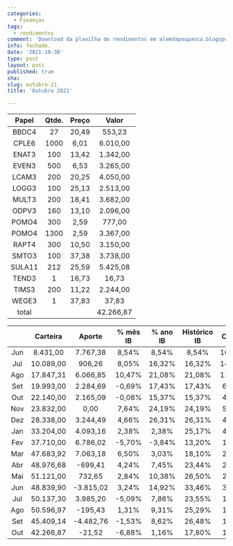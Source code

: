 ```yaml
---
categories:
  - Finanças
tags:
  - rendimentos
comment: 'Download da planilha de rendimentos em alemdapoupanca.blogspot.com'
info: fechado.
date: '2021-10-30'
type: post
layout: post
published: true
sha:
slug: outubro-21
title: 'Outubro 2021'

---
```


| Papel | Qtde. | Preço | Valor |
|:---:|:---:|:---:|:---:|
| BBDC4 | 27 | 20,49 | 553,23 |
| CPLE6 | 1000 | 6,01 | 6.010,00 |
| ENAT3 | 100 | 13,42 | 1.342,00 |
| EVEN3 | 500 | 6,53 | 3.265,00 |
| LCAM3 | 200 | 20,25 | 4.050,00 |
| LOGG3 | 100 | 25,13 | 2.513,00 |
| MULT3 | 200 | 18,41 | 3.682,00 |
| ODPV3 | 160 | 13,10 | 2.096,00 |
| POMO4 | 300 | 2,59 | 777,00 |
| POMO4 | 1300 | 2,59 | 3.367,00 |
| RAPT4 | 300 | 10,50 | 3.150,00 |
| SMTO3 | 100 | 37,38 | 3.738,00 |
| SULA11 | 212 | 25,59 | 5.425,08 |
| TEND3 | 1 | 16,73 | 16,73 |
| TIMS3 | 200 | 11,22 | 2.244,00 |
| WEGE3 | 1 | 37,83 | 37,83 |
| total |  |  | 42.266,87 |

|  | Carteira | Aporte | % mês IB | % ano IB | Histórico IB | CAGR IB | % mês IBOV | % ano IBOV | Histórico IBOV | CAGR IBOV |
|:---:|:---:|:---:|:---:|:---:|:---:|:---:|:---:|:---:|:---:|:---:|
| Jun | 8.431,00 | 7.767,38 | 8,54% | 8,54% | 8,54% | 167,46% | 8,76% | 8,76% | 8,76% | 173,92% |
| Jul | 10.089,00 | 906,26 | 8,05% | 16,32% | 16,32% | 147,67% | 8,27% | 16,76% | 16,76% | 153,42% |
| Ago | 17.847,31 | 6.066,85 | 10,47% | 21,08% | 21,08% | 114,90% | -3,44% | 6,08% | 6,08% | 26,65% |
| Set | 19.993,00 | 2.284,69 | -0,69% | 17,43% | 17,43% | 61,94% | -4,80% | 0,22% | 0,22% | 0,65% |
| Out | 22.140,00 | 2.165,09 | -0,08% | 15,37% | 15,37% | 40,94% | -0,69% | -0,50% | -0,50% | -1,20% |
| Nov | 23.832,00 | 0,00 | 7,64% | 24,19% | 24,19% | 54,23% | 15,90% | 15,32% | 15,32% | 32,99% |
| Dez | 28.338,00 | 3.244,49 | 4,66% | 26,31% | 26,31% | 49,25% | 9,30% | 23,62% | 23,62% | 43,84% |
| Jan | 33.204,00 | 4.093,16 | 2,38% | 2,38% | 25,17% | 40,03% | -3,32% | -3,32% | 16,00% | 24,93% |
| Fev | 37.710,00 | 6.786,02 | -5,70% | -3,84% | 13,20% | 17,97% | -4,37% | -6,99% | 7,81% | 10,55% |
| Mar | 47.683,92 | 7.063,18 | 6,50% | 3,03% | 18,10% | 22,09% | 6,00% | -0,26% | 12,83% | 15,59% |
| Abr | 48.976,68 | -699,41 | 4,24% | 7,45% | 23,44% | 25,82% | 1,94% | 1,67% | 15,25% | 16,75% |
| Mai | 51.121,00 | 732,65 | 2,84% | 10,38% | 26,50% | 26,50% | 6,16% | 7,90% | 22,06% | 22,06% |
| Jun | 48.839,90 | -3.815,02 | 3,24% | 14,92% | 33,46% | 30,53% | 0,46% | 9,12% | 24,93% | 22,81% |
| Jul | 50.137,30 | 3.985,20 | -5,09% | 7,86% | 23,55% | 19,87% | -3,94% | 4,06% | 17,65% | 14,95% |
| Ago | 50.596,97 | -195,43 | 1,31% | 9,31% | 25,29% | 19,76% | -2,48% | 1,50% | 14,82% | 11,69% |
| Set | 45.409,14 | -4.482,76 | -1,53% | 8,62% | 26,48% | 19,27% | -6,57% | -5,02% | 9,00% | 6,68% |
| Out | 42.266,87 | -21,52 | -6,88% | 1,16% | 17,80% | 12,26% | -6,74% | -11,42% | 1,66% | 1,17% |
